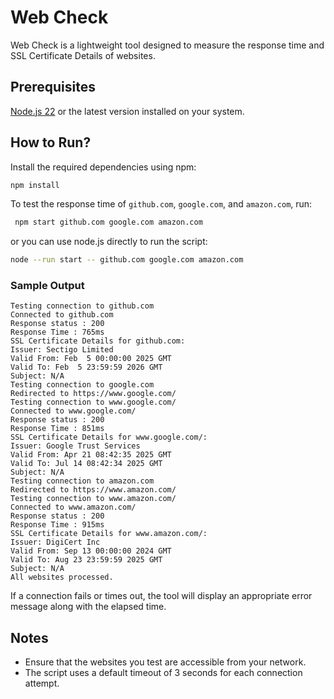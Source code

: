 # Web Check

Web Check is a lightweight tool designed to measure the response time and SSL Certificate Details of websites.

## Prerequisites

[Node.js 22](https://nodejs.org/) or the latest version installed on your system.

## How to Run?

Install the required dependencies using npm:

```bash
npm install
```

To test the response time of `github.com`, `google.com`, and `amazon.com`, run:

```bash
 npm start github.com google.com amazon.com
```

or you can use node.js directly to run the script:

```bash
node --run start -- github.com google.com amazon.com
```

### Sample Output

```
Testing connection to github.com
Connected to github.com
Response status : 200
Response Time : 765ms
SSL Certificate Details for github.com:
Issuer: Sectigo Limited
Valid From: Feb  5 00:00:00 2025 GMT
Valid To: Feb  5 23:59:59 2026 GMT
Subject: N/A
Testing connection to google.com
Redirected to https://www.google.com/
Testing connection to www.google.com/
Connected to www.google.com/
Response status : 200
Response Time : 851ms
SSL Certificate Details for www.google.com/:
Issuer: Google Trust Services
Valid From: Apr 21 08:42:35 2025 GMT
Valid To: Jul 14 08:42:34 2025 GMT
Subject: N/A
Testing connection to amazon.com
Redirected to https://www.amazon.com/
Testing connection to www.amazon.com/
Connected to www.amazon.com/
Response status : 200
Response Time : 915ms
SSL Certificate Details for www.amazon.com/:
Issuer: DigiCert Inc
Valid From: Sep 13 00:00:00 2024 GMT
Valid To: Aug 23 23:59:59 2025 GMT
Subject: N/A
All websites processed.
```

If a connection fails or times out, the tool will display an appropriate error message along with the elapsed time.

## Notes

- Ensure that the websites you test are accessible from your network.
- The script uses a default timeout of 3 seconds for each connection attempt.
